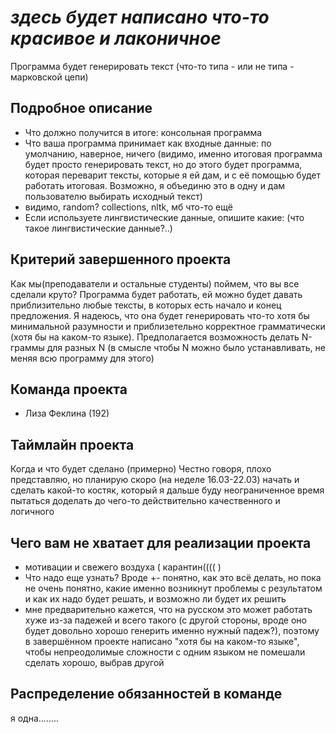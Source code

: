 # *здесь будет написано что-то красивое и лаконичное*

Программа будет генерировать текст (что-то типа - или не типа - марковской цепи)

## Подробное описание

- Что должно получится в итоге: консольная программа
- Что ваша программа принимает как входные данные: по умолчанию, наверное, ничего (видимо, именно итоговая программа будет просто генерировать текст, но до этого будет программа, которая переварит тексты, которые я ей дам, и с её помощью будет работать итоговая. Возможно, я объединю это в одну и дам пользователю выбирать исходный текст)
- видимо, random? collections, nltk, мб что-то ещё
- Если используете лингвистические данные, опишите какие: (что такое лингвистические данные?..)

## Критерий завершенного проекта

Как мы(преподаватели и остальные студенты) поймем, что вы все сделали круто?
Программа будет работать, ей можно будет давать приблизительно любые тексты, в которых есть начало и конец предложения. Я надеюсь, что она будет генерировать что-то хотя бы минимальной разумности и приблизетельно корректное грамматически (хотя бы на каком-то языке). Предполагается возможность делать N-граммы для разных N (в смысле чтобы N можно было устанавливать, не меняя всю программу для этого)

## Команда проекта

- Лиза Феклина (192)

## Таймлайн проекта

Когда и что будет сделано (примерно)
Честно говоря, плохо представляю, но планирую скоро (на неделе 16.03-22.03) начать и сделать какой-то костяк, который я дальше буду неограниченное время пытаться доделать до чего-то действительно качественного и логичного

## Чего вам не хватает для реализации проекта

- мотивации и свежего воздуха ( карантин(((( )
- Что надо еще узнать? Вроде +- понятно, как это всё делать, но пока не очень понятно, какие именно возникнут проблемы с результатом и как их надо будет решать, и возможно ли будет их решить
- мне предварительно кажется, что на русском это может работать хуже из-за падежей и всего такого (с другой стороны, вроде оно будет довольно хорошо генерить именно нужный падеж?), поэтому в завершённом проекте написано "хотя бы на каком-то языке", чтобы непреодолимые сложности с одним языком не помешали сделать хорошо, выбрав другой 

## Распределение обязанностей в команде

я одна........
